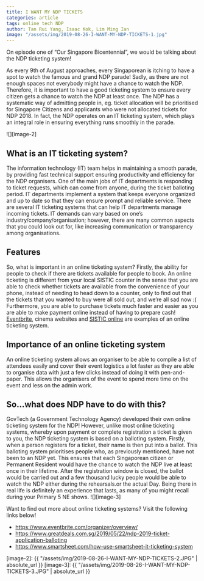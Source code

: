 ```yaml
---
title: I WANT MY NDP TICKETS
categories: article 
tags: online tech NDP 
author: Tan Rui Yang, Isaac Kok, Lim Ming Ian 
image: "/assets/img/2019-08-26-I-WANT-MY-NDP-TICKETS-1.jpg"
---
```


On episode one of “Our Singapore Bicentennial”, we would be talking about the NDP ticketing system!

As every 9th of August approaches, every Singaporean is itching to have a spot to watch the famous and grand NDP parade! Sadly, as there are not enough spaces not everybody might have a chance to watch the NDP. Therefore, it is important to have a good ticketing system to ensure every citizen gets a chance to watch the NDP at least once. 
The NDP has a systematic way of admitting people in, eg. ticket allocation will be prioritised for Singapore Citizens and applicants who were not allocated tickets for NDP 2018. In fact, the NDP operates on an IT ticketing system, which plays an integral role in ensuring everything runs smoothly in the parade.

![][image-2]

## What is an IT ticketing system?
The information technology (IT) team helps in maintaining a smooth parade, by providing fast technical support ensuring productivity and efficiency for the NDP organisers. One of the main jobs of IT departments is responding to ticket requests, which can come from anyone, during the ticket balloting period. IT departments implement a system that keeps everyone organized and up to date so that they can ensure prompt and reliable service. 
There are several IT ticketing systems that can help IT departments manage incoming tickets. IT demands can vary based on one’s industry/company/organisation; however, there are many common aspects that you could look out for, like increasing communication or transparency among organisations. 

## Features
So, what is important in an online ticketing system? Firstly, the ability for people to check if there are tickets available for people to book. An online ticketing is different from your local SISTIC counter in the sense that you are able to check whether tickets are available from the convenience of your phone, instead of needing to head down to a counter, only to find out that the tickets that you wanted to buy were all sold out, and we’re all sad now :(
Furthermore, you are able to purchase tickets much faster and easier as you are able to make payment online instead of having to prepare cash! [Eventbrite](https://www.eventbrite.com/), cinema websites and [SISTIC online](https://sistic.com.sg/) are examples of an online ticketing system.

## Importance of an online ticketing system
An online ticketing system allows an organiser to be able to compile a list of attendees easily and cover their event logistics a lot faster as they are able to organise data with just a few clicks instead of doing it with pen-and-paper. This allows the organisers of the event to spend more time on the event and less on the admin work.

## So...what does NDP have to do with this?
GovTech (a Government Technology Agency) developed their own online ticketing system for the NDP! However, unlike most online ticketing systems, whereby upon payment or complete registration a ticket is given to you, the NDP ticketing system is based on a balloting system. Firstly, when a person registers for a ticket, their name is then put into a ballot. This balloting system prioritises people who, as previously mentioned, have not been to an NDP yet. This ensures that each Singaporean citizen or Permanent Resident would have the chance to watch the NDP live at least once in their lifetime. After the registration window is closed, the ballot would be carried out and a few thousand lucky people would be able to watch the NDP either during the rehearsals.or the actual Day. Being there in real life is definitely an experience that lasts, as many of you might recall during your Primary 5 NE shows.
![][image-3]


Want to find out more about online ticketing systems? Visit the following links below! 
 + https://www.eventbrite.com/organizer/overview/
 + https://www.greatdeals.com.sg/2019/05/22/ndp-2019-ticket-application-balloting
 + https://www.smartsheet.com/how-use-smartsheet-it-ticketing-system


[image-2]: {{ "/assets/img/2019-08-26-I-WANT-MY-NDP-TICKETS-2.JPG" | absolute_url }}
[image-3]: {{ "/assets/img/2019-08-26-I-WANT-MY-NDP-TICKETS-3.JPG" | absolute_url }}

